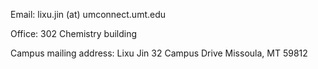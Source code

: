 Email:
     lixu.jin (at) umconnect.umt.edu

Office:
     302 Chemistry building

Campus mailing address: 
     Lixu Jin
     32 Campus Drive
     Missoula, MT 59812
